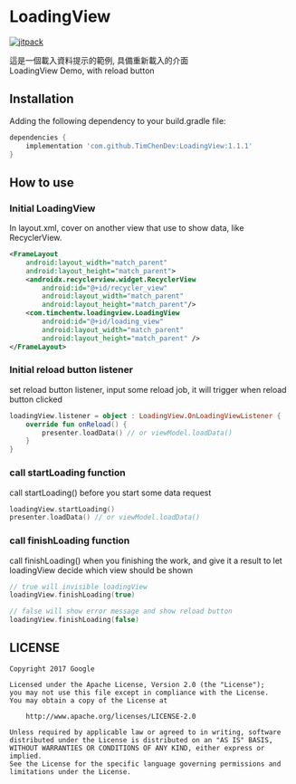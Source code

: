 # LoadingView

[![jitpack](https://jitpack.io/v/TimChenDev/LoadingView.svg)](https://jitpack.io/#TimChenDev/LoadingView)

這是一個載入資料提示的範例, 具備重新載入的介面</br>
LoadingView Demo, with reload button

## Installation

Adding the following dependency to your build.gradle file:

``` gradle
dependencies {
    implementation 'com.github.TimChenDev:LoadingView:1.1.1'
}
```

## How to use

### Initial LoadingView

In layout.xml, cover on another view that use to show data, like RecyclerView.

```xml
<FrameLayout
    android:layout_width="match_parent"
    android:layout_height="match_parent">
    <androidx.recyclerview.widget.RecyclerView
        android:id="@+id/recycler_view"
        android:layout_width="match_parent"
        android:layout_height="match_parent"/>
    <com.timchentw.loadingview.LoadingView
        android:id="@+id/loading_view"
        android:layout_width="match_parent"
        android:layout_height="match_parent" />
</FrameLayout>
```

### Initial reload button listener

set reload button listener, input some reload job, it will trigger when reload button clicked

```kotlin
loadingView.listener = object : LoadingView.OnLoadingViewListener {
    override fun onReload() {
        presenter.loadData() // or viewModel.loadData()
    }
}
```

### call startLoading function

call startLoading() before you start some data request

``` kotlin
loadingView.startLoading()
presenter.loadData() // or viewModel.loadData()
```

### call finishLoading function

call finishLoading() when you finishing the work, and give it a result to let loadingView decide which view should be shown

``` kotlin
// true will invisible loadingView
loadingView.finishLoading(true)

// false will show error message and show reload button
loadingView.finishLoading(false)
```

## LICENSE

``` text
Copyright 2017 Google

Licensed under the Apache License, Version 2.0 (the "License");
you may not use this file except in compliance with the License.
You may obtain a copy of the License at

    http://www.apache.org/licenses/LICENSE-2.0

Unless required by applicable law or agreed to in writing, software
distributed under the License is distributed on an "AS IS" BASIS,
WITHOUT WARRANTIES OR CONDITIONS OF ANY KIND, either express or implied.
See the License for the specific language governing permissions and
limitations under the License.
```
